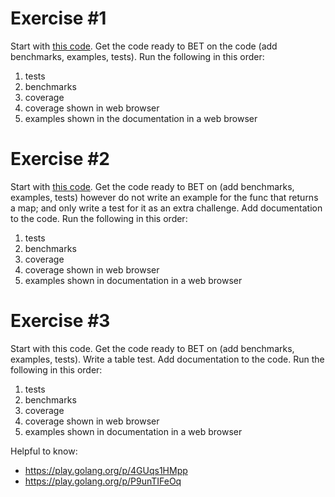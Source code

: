 # Exercise #1
Start with [this code](https://github.com/GoesToEleven/go-programming/tree/master/code_samples/010-ninja-level-thirteen/01/starting-code). Get the code ready to BET on the code (add benchmarks, examples, tests). Run the following in this order:
1. tests
2. benchmarks
3. coverage
4. coverage shown in web browser
5. examples shown in the documentation in a web browser


# Exercise #2
Start with [this code](https://github.com/GoesToEleven/go-programming/tree/master/code_samples/010-ninja-level-thirteen/02/01-code-starting). Get the code ready to BET on (add benchmarks, examples, tests) however do not write an example for the func that returns a map; and only write a test for it as an extra challenge. Add documentation to the code. Run the following in this order:
1. tests
2. benchmarks
3. coverage
4. coverage shown in web browser
5. examples shown in documentation in a web browser


# Exercise #3
Start with this code. Get the code ready to BET on (add benchmarks, examples, tests). Write a table test. Add documentation to the code. Run the following in this order:
1. tests
2. benchmarks
3. coverage
4. coverage shown in web browser
5. examples shown in documentation in a web browser

Helpful to know:
- https://play.golang.org/p/4GUqs1HMpp
- https://play.golang.org/p/P9unTIFeOq
